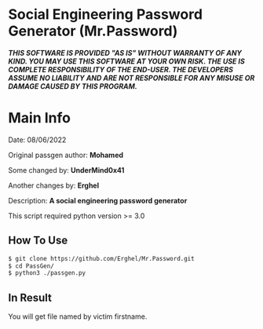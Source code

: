 # Social Engineering Password Generator (Mr.Password)

_**THIS SOFTWARE IS PROVIDED "AS IS" WITHOUT WARRANTY OF ANY KIND. YOU MAY USE THIS SOFTWARE AT YOUR OWN RISK. THE USE IS COMPLETE RESPONSIBILITY OF THE END-USER. THE DEVELOPERS ASSUME NO LIABILITY AND ARE NOT RESPONSIBLE FOR ANY MISUSE OR DAMAGE CAUSED BY THIS PROGRAM.**_

# Main Info
Date: 08/06/2022

Original passgen author: **Mohamed**

Some changed by: **UnderMind0x41**

Another changes by: **Erghel**

Description: **A social engineering password generator**

This script required python version >= 3.0

## How To Use
```bash
$ git clone https://github.com/Erghel/Mr.Password.git
$ cd PassGen/
$ python3 ./passgen.py
```
## In Result
You will get file named by victim firstname.
